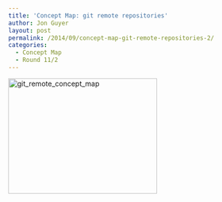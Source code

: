 ```yaml
---
title: 'Concept Map: git remote repositories'
author: Jon Guyer
layout: post
permalink: /2014/09/concept-map-git-remote-repositories-2/
categories:
  - Concept Map
  - Round 11/2
---
```

[<img class="alignnone size-medium wp-image-8711" alt="git_remote_concept_map" src="http://teaching.software-carpentry.org/wp-content/uploads/2014/09/git_remote_concept_map-300x232.png" width="300" height="232" />][1]

 [1]: http://teaching.software-carpentry.org/wp-content/uploads/2014/09/git_remote_concept_map.png